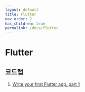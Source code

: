 ```yaml
---
layout: default
title: Flutter
nav_order: 2
has_children: true
permalink: /docs/flutter
---
```


# Flutter

## 코드랩

1. [Write your first Flutter app, part 1](https://codelabs.developers.google.com/codelabs/first-flutter-app-pt1#0)

